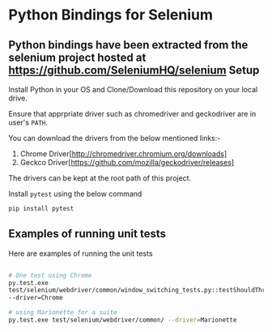 Python Bindings for Selenium
====================================
Python bindings have been extracted from the selenium project hosted at https://github.com/SeleniumHQ/selenium
Setup
---------
Install Python in your OS and Clone/Download this repository on your local drive.

Ensure that apprpriate driver such as chromedriver and geckodriver are in
user's `PATH`. 

You can download the drivers from the below mentioned links:-

1. Chrome Driver[http://chromedriver.chromium.org/downloads]
2. Geckco Driver[https://github.com/mozilla/geckodriver/releases]

The drivers can be kept at the root path of this project.

Install `pytest` using the below command

```bash
pip install pytest
```

Examples of running unit tests
---------------------------------

Here are examples of running the unit tests

```bash

# One test using Chrome
py.test.exe
test/selenium/webdriver/common/window_switching_tests.py::testShouldThrowNoSuchWindowExceptionOnAnyElementOperationIfAWindowIsClosed
--driver=Chrome

# using Marionette for a suite
py.test.exe test/selenium/webdriver/common/ --driver=Marionette

```

